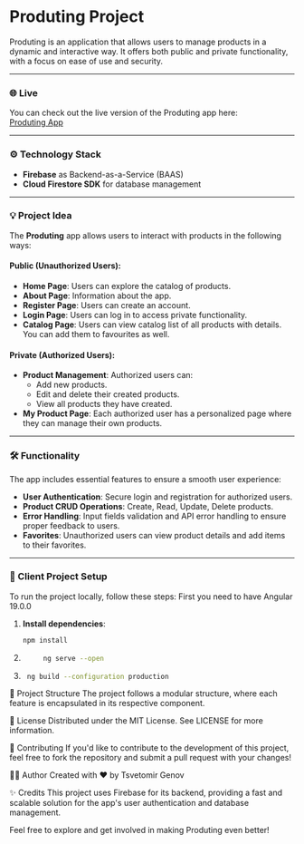 # Produting Project

Produting is an application that allows users to manage products in a dynamic and interactive way. It offers both public and private functionality, with a focus on ease of use and security.

---

### 🌐 Live

You can check out the live version of the Produting app here:  
[Produting App](http://produting-9fb14.firebaseapp.com)

---

### ⚙️ Technology Stack

- **Firebase** as Backend-as-a-Service (BAAS)
- **Cloud Firestore SDK** for database management

---

### 💡 Project Idea

The **Produting** app allows users to interact with products in the following ways:

#### **Public (Unauthorized Users):**
- **Home Page**: Users can explore the catalog of products.
- **About Page**: Information about the app.
- **Register Page**: Users can create an account.
- **Login Page**: Users can log in to access private functionality.
- **Catalog Page**: Users can view catalog list of all products with details. You can add them to favourites as well.

#### **Private (Authorized Users):**
- **Product Management**: Authorized users can:
  - Add new products.
  - Edit and delete their created products.
  - View all products they have created.
- **My Product Page**: Each authorized user has a personalized page where they can manage their own products.

---

### 🛠️ Functionality

The app includes essential features to ensure a smooth user experience:

- **User Authentication**: Secure login and registration for authorized users.
- **Product CRUD Operations**: Create, Read, Update, Delete products.
- **Error Handling**: Input fields validation and API error handling to ensure proper feedback to users.
- **Favorites**: Unauthorized users can view product details and add items to their favorites.

---

### 🔧 Client Project Setup

To run the project locally, follow these steps:
First you need to have Angular 19.0.0
1. **Install dependencies**:  
   ```bash
   npm install
2. ```bash
    	ng serve --open
3. ```bash
    ng build --configuration production
📁 Project Structure
The project follows a modular structure, where each feature is encapsulated in its respective component.

📄 License
Distributed under the MIT License. See LICENSE for more information.

👥 Contributing
If you'd like to contribute to the development of this project, feel free to fork the repository and submit a pull request with your changes!

👨‍💻 Author
Created with ❤️ by Tsvetomir Genov

✨ Credits
This project uses Firebase for its backend, providing a fast and scalable solution for the app's user authentication and database management.

Feel free to explore and get involved in making Produting even better!
